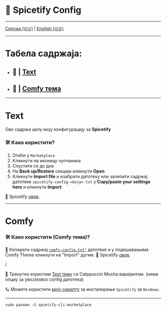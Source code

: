 # 🎵 Spicetify Config

---

  [Српски (🇷🇸)](README.md) | [English (🇬🇧)](README-en.md)

---

# Табела садржаја:

- ## 🗼 | [Text](#text)
- ## 📜 | [Comfy тема](#comfy)

---

# Text

Ово садржи целу моју конфигурацију за **Spicetify**

### 🛠️ Како користити?
 
1. Отићи у `Marketplace`
2. Кликнути на иконицу чупчаника
3. Спустити се до дна
4. На **Back up/Restore** секцији кликнути **Open**
5. Кликнути **Import file** и изабрати датотеку или залепити садржај датотеке `spicetify-config-<боја>.txt` у **Copy/paste your settings here** и кликнути **Import**

🔗 Spicetify [овде](https://github.com/spicetify).

---

# Comfy

### 🛠️ Како користити (Comfy тема)?

🔸 Копирати садржај [`comfy-config.txt"`](comfy-config.txt) датотеке и у подешавањима Comfy Theme кликнути на "Import" дугме.
🔗 Spicetify [овде](https://github.com/spicetify).

/

📌 Тренутно користим [Text тему](https://github.com/spicetify/spicetify-themes/tree/master/text) са Catppuccin Mocha варијантом. (нема опциу за увоз/извоз config датотека)

🪐 Можете користити [*моју скрипту*](https://github.com/crnobog69/spicetify-bat-installer-autoupdater) за инсталирање `Spicetify` за `Windows`.

---


```
sudo pacman -S spcetify-cli-marketplace
```